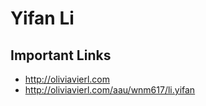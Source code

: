 # Yifan Li

## Important Links

- http://oliviavierl.com
- http://oliviavierl.com/aau/wnm617/li.yifan
